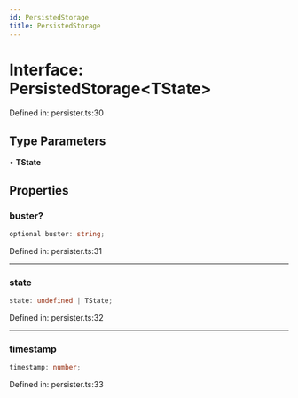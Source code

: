 ```yaml
---
id: PersistedStorage
title: PersistedStorage
---
```


<!-- DO NOT EDIT: this page is autogenerated from the type comments -->

# Interface: PersistedStorage\<TState\>

Defined in: persister.ts:30

## Type Parameters

• **TState**

## Properties

### buster?

```ts
optional buster: string;
```

Defined in: persister.ts:31

***

### state

```ts
state: undefined | TState;
```

Defined in: persister.ts:32

***

### timestamp

```ts
timestamp: number;
```

Defined in: persister.ts:33

